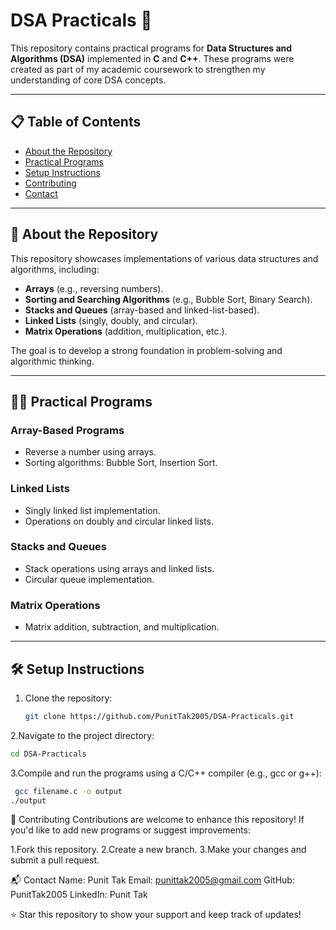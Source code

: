 # DSA Practicals 🚀  

This repository contains practical programs for **Data Structures and Algorithms (DSA)** implemented in **C** and **C++**. These programs were created as part of my academic coursework to strengthen my understanding of core DSA concepts.

---

## 📋 Table of Contents  

- [About the Repository](#about-the-repository)  
- [Practical Programs](#practical-programs)  
- [Setup Instructions](#setup-instructions)  
- [Contributing](#contributing)  
- [Contact](#contact)  

---

## 📘 About the Repository  

This repository showcases implementations of various data structures and algorithms, including:  
- **Arrays** (e.g., reversing numbers).  
- **Sorting and Searching Algorithms** (e.g., Bubble Sort, Binary Search).  
- **Stacks and Queues** (array-based and linked-list-based).  
- **Linked Lists** (singly, doubly, and circular).  
- **Matrix Operations** (addition, multiplication, etc.).  

The goal is to develop a strong foundation in problem-solving and algorithmic thinking.  

---

## 🧑‍💻 Practical Programs  

### Array-Based Programs  
- Reverse a number using arrays.  
- Sorting algorithms: Bubble Sort, Insertion Sort.  

### Linked Lists  
- Singly linked list implementation.  
- Operations on doubly and circular linked lists.  

### Stacks and Queues  
- Stack operations using arrays and linked lists.  
- Circular queue implementation.  

### Matrix Operations  
- Matrix addition, subtraction, and multiplication.  

---

## 🛠️ Setup Instructions  

1. Clone the repository:  
   ```bash
   git clone https://github.com/PunitTak2005/DSA-Practicals.git
   ````

2.Navigate to the project directory:

``` bash
cd DSA-Practicals
````
3.Compile and run the programs using a C/C++ compiler (e.g., gcc or g++):
``` bash
 gcc filename.c -o output
./output
```

🤝 Contributing
Contributions are welcome to enhance this repository! If you'd like to add new programs or suggest improvements:

1.Fork this repository.
2.Create a new branch.
3.Make your changes and submit a pull request.

📬 Contact
Name: Punit Tak
Email: punittak2005@gmail.com
GitHub: PunitTak2005
LinkedIn: Punit Tak


⭐ Star this repository to show your support and keep track of updates!
